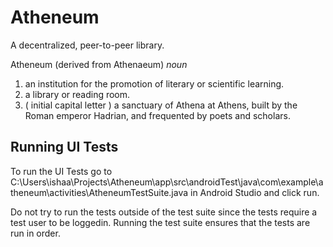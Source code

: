 # Atheneum

A decentralized, peer-to-peer library.

Atheneum (derived from Athenaeum)
_noun_
1. an institution for the promotion of literary or scientific learning.
2. a library or reading room.
3. ( initial capital letter ) a sanctuary of Athena at Athens, built by the Roman emperor Hadrian, and frequented by poets and scholars. 


## Running UI Tests

To run the UI Tests go to C:\Users\ishaa\Projects\Atheneum\app\src\androidTest\java\com\example\atheneum\activities\AtheneumTestSuite.java
in Android Studio and click run.

Do not try to run the tests outside of the test suite since the tests require a test user to be
loggedin. Running the test suite ensures that the tests are run in order.